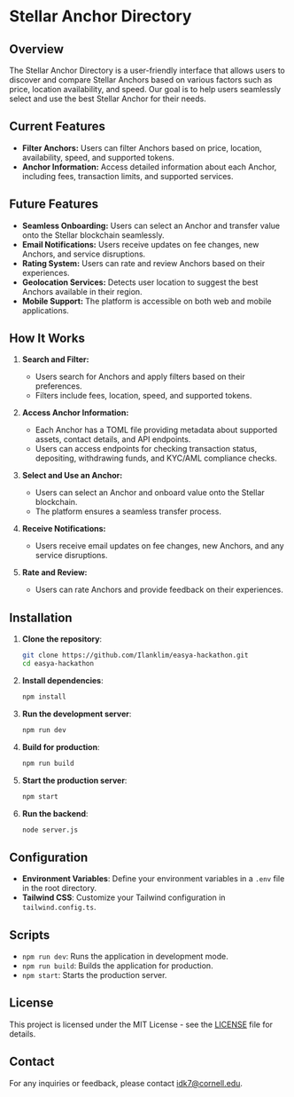 # Stellar Anchor Directory

## Overview

The Stellar Anchor Directory is a user-friendly interface that allows users to discover and compare Stellar Anchors based on various factors such as price, location availability, and speed. Our goal is to help users seamlessly select and use the best Stellar Anchor for their needs.

## Current Features

- **Filter Anchors:** Users can filter Anchors based on price, location, availability, speed, and supported tokens.
- **Anchor Information:** Access detailed information about each Anchor, including fees, transaction limits, and supported services.

## Future Features

- **Seamless Onboarding:** Users can select an Anchor and transfer value onto the Stellar blockchain seamlessly.
- **Email Notifications:** Users receive updates on fee changes, new Anchors, and service disruptions.
- **Rating System:** Users can rate and review Anchors based on their experiences.
- **Geolocation Services:** Detects user location to suggest the best Anchors available in their region.
- **Mobile Support:** The platform is accessible on both web and mobile applications.

## How It Works

1. **Search and Filter:**
   - Users search for Anchors and apply filters based on their preferences.
   - Filters include fees, location, speed, and supported tokens.

2. **Access Anchor Information:**
   - Each Anchor has a TOML file providing metadata about supported assets, contact details, and API endpoints.
   - Users can access endpoints for checking transaction status, depositing, withdrawing funds, and KYC/AML compliance checks.

3. **Select and Use an Anchor:**
   - Users can select an Anchor and onboard value onto the Stellar blockchain.
   - The platform ensures a seamless transfer process.

4. **Receive Notifications:**
   - Users receive email updates on fee changes, new Anchors, and any service disruptions.

5. **Rate and Review:**
   - Users can rate Anchors and provide feedback on their experiences.

## Installation

1. **Clone the repository**:

    ```bash
    git clone https://github.com/Ilanklim/easya-hackathon.git
    cd easya-hackathon
    ```

2. **Install dependencies**:

    ```bash
    npm install
    ```

3. **Run the development server**:

    ```bash
    npm run dev
    ```

4. **Build for production**:

    ```bash
    npm run build
    ```

5. **Start the production server**:

    ```bash
    npm start
    ```

6. **Run the backend**:

    ```bash
    node server.js
    ```

## Configuration

- **Environment Variables**: Define your environment variables in a `.env` file in the root directory.
- **Tailwind CSS**: Customize your Tailwind configuration in `tailwind.config.ts`.

## Scripts

- `npm run dev`: Runs the application in development mode.
- `npm run build`: Builds the application for production.
- `npm start`: Starts the production server.

## License

This project is licensed under the MIT License - see the [LICENSE](LICENSE) file for details.

## Contact

For any inquiries or feedback, please contact [idk7@cornell.edu](mailto:idk7@cornell.edu).
